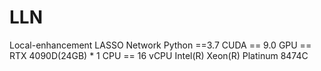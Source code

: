 # LLN
 Local-enhancement LASSO Network
Python ==3.7
CUDA == 9.0
GPU == RTX 4090D(24GB) * 1
CPU == 16 vCPU Intel(R) Xeon(R) Platinum 8474C
